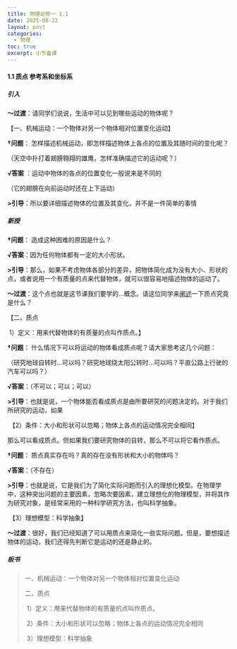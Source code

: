 ```yaml
---
title: 物理必修一 1.1
date: 2025-08-22
layout: post
categories:
  - 物理
toc: true
excerpt: 小节备课
---
```




#### 1.1 质点 参考系和坐标系

##### 引入

**～过渡**：请同学们说说，生活中可以见到哪些运动的物体呢？

【一、机械运动：一个物体对另一个物体相对位置变化运动】

**†问题**： 怎样描述机械运动，即怎样描述物体上各点的位置及其随时间的变化呢？

（天空中扑打着翅膀翱翔的雄鹰，怎样准确描述它的运动呢？）

 **√答案** ：运动中物体的各点的位置变化一般说来是不同的

（它的翅膀在向前运动时还在上下运动）



**>引导**：所以要详细描述物体的位置及其变化，并不是一件简单的事情

##### 新授

**†问题**： 造成这种困难的原因是什么？

**√答案**：因为任何物体都有一定的大小形状。

**>引导**：那么，如果不考虑物体各部分的差异，把物体简化成为没有大小、形状的点，或者说用一个有质量的点来代替物体，就可以很容易地描述物体的运动了。

**～过渡**：这个点也就是这节课我们要学的...概念。请这位同学来<u>阐述</u>一下质点究竟是什么？

【二、质点

​		1）定义：用来代替物体的有质量的点叫作质点。】

**†问题**： 什么情况下可以将运动的物体看成质点呢？请大家思考这几个问题：

（研究地球自转时...可以吗？研究地球绕太阳公转时...可以吗？平直公路上行驶的汽车可以吗？）

**√答案**：（不可以；可以；可以）

**>引导**：也就是说，一个物体能否看成质点是由所要研究的问题决定的。对于我们所研究的运动，如果

​		【2）条件：大小和形状可以忽略；物体上各点的运动情况完全相同】

那么可以看成质点。但如果我们要研究物体的自转，那么不可以将它看作质点。

**†问题**： 质点真实存在吗？真的存在没有形状和大小的物体吗？

**√答案**：（不存在）

**>引导**：也就是说，它是我们为了简化实际问题而引入的理想化模型。在物理学中，这种突出问题的主要因素，忽略次要因素，建立理想化的物理模型，并将其作为研究对象，是经常采用的一种科学研究方法，也叫科学抽象。

​		【3）理想模型：科学抽象】

**～过渡**：很好，我们已经知道了可以用质点来简化一些实际问题。但是，要想描述物体的运动，我们还得先判断它是运动的还是静止的。



##### 板书

>一、机械运动：一个物体对另一个物体相对位置变化运动
>
>二、质点
>
>​		1）定义：用来代替物体的有质量的点叫作质点。
>
>​		2）条件：大小和形状可以忽略；物体上各点的运动情况完全相同
>
>​		3）理想模型：科学抽象
